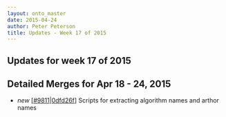 ```yaml
---
layout: onto_master
date: 2015-04-24
author: Peter Peterson
title: Updates - Week 17 of 2015
---
```

Updates for week 17 of 2015
---------------------------

Detailed Merges for Apr 18 - 24, 2015
-------------------------------------
* *new* \[[#9811](http://trac.mantidproject.org/mantid/ticket/9811)\|[0dfd26f](https://github.com/mantidproject/mantid/commit/0dfd26ff5725058c1f299b4c3971499b2a183d47)\] Scripts for extracting algorithm names and arthor names

